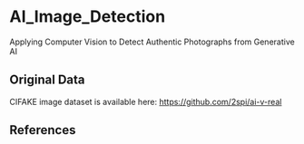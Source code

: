 # AI_Image_Detection
Applying Computer Vision to Detect Authentic Photographs from Generative AI

## Original Data

CIFAKE image dataset is available here: https://github.com/2spi/ai-v-real

## References
